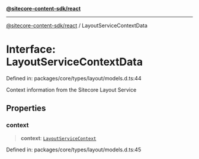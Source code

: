 [**@sitecore-content-sdk/react**](../README.md)

***

[@sitecore-content-sdk/react](../README.md) / LayoutServiceContextData

# Interface: LayoutServiceContextData

Defined in: packages/core/types/layout/models.d.ts:44

Context information from the Sitecore Layout Service

## Properties

### context

> **context**: [`LayoutServiceContext`](LayoutServiceContext.md)

Defined in: packages/core/types/layout/models.d.ts:45

